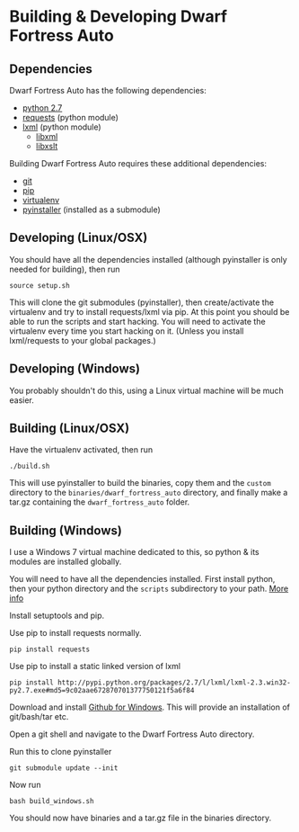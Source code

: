 # Building & Developing Dwarf Fortress Auto

## Dependencies

Dwarf Fortress Auto has the following dependencies:
- [python 2.7](http://www.python.org/)
- [requests](http://docs.python-requests.org/en/latest/index.html) (python module)
- [lxml](http://lxml.de/installation.html) (python module)
    - [libxml](http://xmlsoft.org/)
    - [libxslt](http://xmlsoft.org/)

Building Dwarf Fortress Auto requires these additional dependencies:
- [git](http://git-scm.com/)
- [pip](http://www.pip-installer.org/)
- [virtualenv](http://www.virtualenv.org/)
- [pyinstaller](http://www.pyinstaller.org/) (installed as a submodule)

## Developing (Linux/OSX)

You should have all the dependencies installed (although
pyinstaller is only needed for building), then run

    source setup.sh

This will clone the git submodules (pyinstaller), then
create/activate the virtualenv and try to install
requests/lxml via pip. At this point you should be able to
run the scripts and start hacking. You will need to activate
the virtualenv every time you start hacking on it. (Unless
you install lxml/requests to your global packages.)

## Developing (Windows)

You probably shouldn't do this, using a Linux virtual
machine will be much easier.

## Building (Linux/OSX)

Have the virtualenv activated, then run

    ./build.sh

This will use pyinstaller to build the binaries,
copy them and the `custom` directory to the
`binaries/dwarf_fortress_auto` directory, and finally make a
tar.gz containing the `dwarf_fortress_auto` folder.

## Building (Windows)

I use a Windows 7 virtual machine dedicated to this, so
python & its modules are installed globally.

You will need to have all the dependencies installed. First
install python, then your python directory and the `scripts`
subdirectory to your path. [More info](http://stackoverflow.com/questions/6318156/adding-python-path-on-windows-7)

Install setuptools and pip.

Use pip to install requests normally.

    pip install requests

Use pip to install a static linked version of lxml

    pip install http://pypi.python.org/packages/2.7/l/lxml/lxml-2.3.win32-py2.7.exe#md5=9c02aae672870701377750121f5a6f84

Download and install [Github for Windows](http://windows.github.com/).
This will provide an installation of git/bash/tar etc.

Open a git shell and navigate to the Dwarf Fortress Auto directory.

Run this to clone pyinstaller

    git submodule update --init

Now run

    bash build_windows.sh

You should now have binaries and a tar.gz file in the binaries directory.
